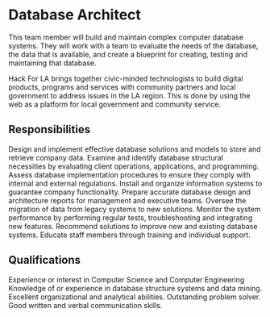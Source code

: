 # Database Architect
This team member will build and maintain complex computer database systems. They will work with a team to evaluate the needs of the database, the data that is available, and create a blueprint for creating, testing and maintaining that database.

Hack For LA brings together civic-minded technologists to build digital products, programs and services with community partners and local government to address issues in the LA region. This is done by using the web as a platform for local government and community service.

## Responsibilities
Design and implement effective database solutions and models to store and retrieve company data.
Examine and identify database structural necessities by evaluating client operations, applications, and programming.
Assess database implementation procedures to ensure they comply with internal and external regulations.
Install and organize information systems to guarantee company functionality.
Prepare accurate database design and architecture reports for management and executive teams.
Oversee the migration of data from legacy systems to new solutions.
Monitor the system performance by performing regular tests, troubleshooting and integrating new features.
Recommend solutions to improve new and existing database systems.
Educate staff members through training and individual support.

## Qualifications
Experience or interest in Computer Science and Computer Engineering
Knowledge of or experience in database structure systems and data mining.
Excellent organizational and analytical abilities.
Outstanding problem solver.
Good written and verbal communication skills.
